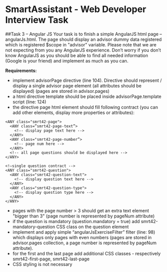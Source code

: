 # SmartAssistant - Web Developer Interview Task

##Task 3 – Angular JS
Your task is to finish a simple AngularJS html page – angularJs.html. The page should display an advisor dummy data registered which is registered $scope in "advisor" variable. Please note that we are not expecting from you any AngularJS experience. Don’t worry if you don’t know AngularJS as you should be able to find all needed information (Google is your friend) and implement as much as you can.

**Requirements:**

* implement advisorPage directive (line 104). Directive should represent / display a single advisor page element (all attributes should be displayed) (pages are stored in advisor.pages)
* a html directive template should be placed inside advisorPage.template script (line: 124)
* the directive page html element should fill following contract (you can add other elements, display more
properties or attributes):

```
<ANY class="smrt42-page">
  <ANY class=”smrt42-page-text”>
    <!-- display page text here -->
  </ANY>
  <ANY class="smrt42-page-number”>
    <!-- page num here -->
  </ANY>
  <!-- all page questions should be displayed here -->
</ANY>
```
```
<!—single question contract -->
<ANY class="smrt42-question">
  <ANY class="smrt42-question-text">
    <!-- display question text here -->
  </ANY>
  <ANY class="smrt42-question-type">
    <!-- display question type here -->
  </ANY>
</ANY>
```

* pages with the page number > 3 should get an extra text element "bigger than 3" (page number is represented by pageNum attribute)
* if the question is mandatory (question.mandatory = true) add smrt42-mandatory-question CSS class on the question element
* implement and apply simple “angularJsExerciseFilter” filter (line: 98) which displays only pages with even numbers (pages are stored in advisor.pages collection, a page number is represented by pageNum attribute).
* for the first and the last page add additional CSS classes - respectively smrt42-first-page, smrt42-last-page
* CSS styling is not necessary
